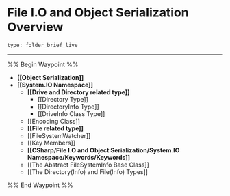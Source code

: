 # File I.O and Object Serialization Overview
 
```ccard
type: folder_brief_live
```
 
---

%% Begin Waypoint %%
- **[[Object Serialization]]**
- **[[System.IO Namespace]]**
	- **[[Drive and Directory related type]]**
		- [[Directory Type]]
		- [[DirectoryInfo Type]]
		- [[DriveInfo Class Type]]
	- [[Encoding Class]]
	- **[[File related type]]**
	- [[FileSystemWatcher]]
	- [[Key Members]]
	- **[[CSharp/File I.O and Object Serialization/System.IO Namespace/Keywords/Keywords]]**
	- [[The Abstract FileSystemInfo Base Class]]
	- [[The Directory(Info) and File(Info) Types]]

%% End Waypoint %%